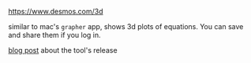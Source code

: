 https://www.desmos.com/3d

similar to mac's `grapher` app, shows 3d plots of equations. You can save and share them if you log in.

[blog post](https://blog.desmos.com/articles/beta-3d-release/) about the tool's release[]()